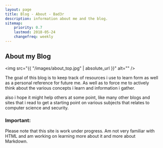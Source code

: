 ```yaml
---
layout: page
title: Blog - About - Bad3r
description: information about me and the blog.
sitemap:
    priority: 0.7
    lastmod: 2018-05-24
    changefreq: weekly
---
```

## About my Blog

<span class="image left"><img src="{{ "/images/about_top.jpg" | absolute_url }}" alt="" /></span>

The goal of this blog is to keep track of resources i use to learn form as well as a personal reference for future me.
As well as to force me to actively think about the various concepts i learn and information i gather.

also i hope it might help others at some point, like many other blogs and sites that i read to get a starting point on various subjects that relates to computer science and security.                                                                                                                                                                          


    
    

   
   
### Important:
<div class="box">
  <p>
  Please note that this site is work under progress. Am not very familiar with HTML and am working on learning more about it and more about Markdown.
  </p>
</div>

